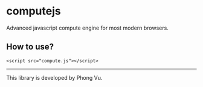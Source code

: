 computejs
=========

Advanced javascript compute engine for most modern browsers.


## How to use?

    
    <script src="compute.js"></script>


--------------------------------------
This library is developed by Phong Vu.

